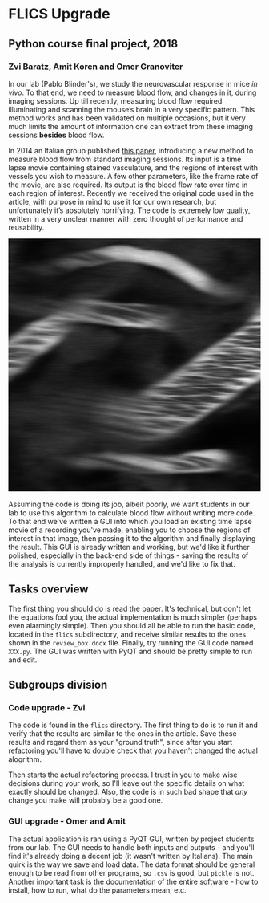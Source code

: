# FLICS Upgrade
## Python course final project, 2018
### Zvi Baratz, Amit Koren and Omer Granoviter

In our lab (Pablo Blinder's), we study the neurovascular response in mice _in vivo_. To that end, we need to measure blood flow, and changes in it, during imaging sessions. Up till recently, measuring blood flow required illuminating and scanning the mouse’s brain in a very specific pattern. This method works and has been validated on multiple occasions, but it very much limits the amount of information one can extract from these imaging sessions **besides** blood flow. 

In 2014 an Italian group published [this paper](https://www.nature.com/articles/srep07341), introducing a new method to measure blood flow from standard imaging sessions. Its input is a time lapse movie containing stained vasculature, and the regions of interest with vessels you wish to measure. A few other parameters, like the frame rate of the movie, are also required. Its output is the blood flow rate over time in each region of interest. Recently we received the original code used in the article, with purpose in mind to use it for our own research, but unfortunately it’s absolutely horrifying. The code is extremely low quality, written in a very unclear manner with zero thought of performance and reusability.

![Stained vasculature example](bloodflow.gif)

Assuming the code is doing its job, albeit poorly, we want students in our lab to use this algorithm to calculate blood flow without writing more code. To that end we've written a GUI into which you load an existing time lapse movie of a recording you've made, enabling you to choose the regions of interest in that image, then passing it to the algorithm and finally displaying the result. This GUI is already written and working, but we'd like it further polished, especially in the back-end side of things - saving the results of the analysis is currently improperly handled, and we'd like to fix that.

## Tasks overview
The first thing you should do is read the paper. It's technical, but don't let the equations fool you, the actual implementation is much simpler (perhaps even alarmingly simple). Then you should all be able to run the basic code, located in the `flics` subdirectory, and receive similar results to the ones shown in the `review_box.docx` file. Finally, try running the GUI code named `XXX.py`. The GUI was written with PyQT and should be pretty simple to run and edit.

## Subgroups division
### Code upgrade - Zvi
The code is found in the `flics` directory. The first thing to do is to run it and verify that the results are similar to the ones in the article. Save these results and regard them as your "ground truth", since after you start refactoring you'll have to double check that you haven't changed the actual alogrithm. 

Then starts the actual refactoring process. I trust in you to make wise decisions during your work, so I'll leave out the specific details on what exactly should be changed. Also, the code is in such bad shape that _any_ change you make will probably be a good one.

### GUI upgrade - Omer and Amit 
The actual application is ran using a PyQT GUI, written by project students from our lab. The GUI needs to handle both inputs and outputs - and you'll find it's already doing a decent job (it wasn't written by Italians). The main quirk is the way we save and load data. The data format should be general enough to be read from other programs, so `.csv` is good, but `pickle` is not. Another important task is the documentation of the entire software - how to install, how to run, what do the parameters mean, etc.
